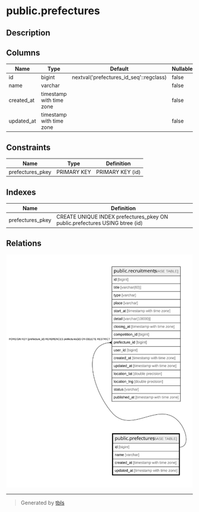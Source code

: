 # public.prefectures

## Description

## Columns

| Name | Type | Default | Nullable | Children | Parents | Comment |
| ---- | ---- | ------- | -------- | -------- | ------- | ------- |
| id | bigint | nextval('prefectures_id_seq'::regclass) | false | [public.recruitments](public.recruitments.md) |  |  |
| name | varchar |  | false |  |  |  |
| created_at | timestamp with time zone |  | false |  |  |  |
| updated_at | timestamp with time zone |  | false |  |  |  |

## Constraints

| Name | Type | Definition |
| ---- | ---- | ---------- |
| prefectures_pkey | PRIMARY KEY | PRIMARY KEY (id) |

## Indexes

| Name | Definition |
| ---- | ---------- |
| prefectures_pkey | CREATE UNIQUE INDEX prefectures_pkey ON public.prefectures USING btree (id) |

## Relations

![er](public.prefectures.svg)

---

> Generated by [tbls](https://github.com/k1LoW/tbls)
